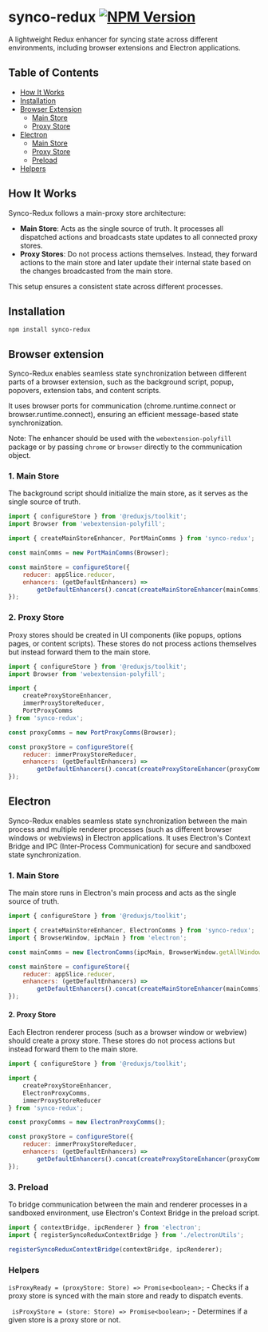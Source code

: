 
# synco-redux [![NPM Version](https://badge.fury.io/js/synco-redux.svg?style=flat)](https://npmjs.org/package/synco-redux)
A lightweight Redux enhancer for syncing state across different environments, including browser extensions and Electron applications.

## Table of Contents
- [How It Works](#how-it-works)
- [Installation](#installation)
- [Browser Extension](#browser-extension)
  - [Main Store](#1-main-store)
  - [Proxy Store](#2-proxy-store)
- [Electron](#electron)
  - [Main Store](#1-main-store-1)
  - [Proxy Store](#2-proxy-store-1)
  - [Preload](#3-preload)
- [Helpers](#helpers)

## How It Works
Synco-Redux follows a main-proxy store architecture:

- **Main Store**: Acts as the single source of truth. It processes all dispatched actions and broadcasts state updates to all connected proxy stores.
- **Proxy Stores**: Do not process actions themselves. Instead, they forward actions to the main store and later update their internal state based on the changes broadcasted from the main store.

This setup ensures a consistent state across different processes.

## Installation
```npm install synco-redux```


## Browser extension

Synco-Redux enables seamless state synchronization between different parts of a browser extension, such as the background script, popup, popovers, extension tabs, and content scripts.

It uses browser ports for communication (chrome.runtime.connect or browser.runtime.connect), ensuring an efficient message-based state synchronization.

Note:
The enhancer should be used with the `webextension-polyfill` package or by passing `chrome` or `browser` directly to the communication object.

### 1. Main Store

The background script should initialize the main store, as it serves as the single source of truth.

```javascript
import { configureStore } from '@reduxjs/toolkit';
import Browser from 'webextension-polyfill';

import { createMainStoreEnhancer, PortMainComms } from 'synco-redux';

const mainComms = new PortMainComms(Browser);

const mainStore = configureStore({
	reducer: appSlice.reducer,
	enhancers: (getDefaultEnhancers) =>
		getDefaultEnhancers().concat(createMainStoreEnhancer(mainComms))
});
```

### 2. Proxy Store

Proxy stores should be created in UI components (like popups, options pages, or content scripts). These stores do not process actions themselves but instead forward them to the main store.

```javascript
import { configureStore } from '@reduxjs/toolkit';
import Browser from 'webextension-polyfill';

import {
	createProxyStoreEnhancer,
	immerProxyStoreReducer,
	PortProxyComms
} from 'synco-redux';

const proxyComms = new PortProxyComms(Browser);

const proxyStore = configureStore({
	reducer: immerProxyStoreReducer,
	enhancers: (getDefaultEnhancers) =>
		getDefaultEnhancers().concat(createProxyStoreEnhancer(proxyComms))
});
```

## Electron

Synco-Redux enables seamless state synchronization between the main process and multiple renderer processes (such as different browser windows or webviews) in Electron applications.
It uses Electron's Context Bridge and IPC (Inter-Process Communication) for secure and sandboxed state synchronization.

### 1. Main Store

The main store runs in Electron's main process and acts as the single source of truth.

```javascript
import { configureStore } from '@reduxjs/toolkit';

import { createMainStoreEnhancer, ElectronComms } from 'synco-redux';
import { BrowserWindow, ipcMain } from 'electron';

const mainComms = new ElectronComms(ipcMain, BrowserWindow.getAllWindows);

const mainStore = configureStore({
	reducer: appSlice.reducer,
	enhancers: (getDefaultEnhancers) =>
		getDefaultEnhancers().concat(createMainStoreEnhancer(mainComms))
});
```

#### 2. Proxy Store

Each Electron renderer process (such as a browser window or webview) should create a proxy store. These stores do not process actions but instead forward them to the main store.

```javascript
import { configureStore } from '@reduxjs/toolkit';

import {
	createProxyStoreEnhancer,
	ElectronProxyComms,
	immerProxyStoreReducer
} from 'synco-redux';

const proxyComms = new ElectronProxyComms();

const proxyStore = configureStore({
	reducer: immerProxyStoreReducer,
	enhancers: (getDefaultEnhancers) =>
		getDefaultEnhancers().concat(createProxyStoreEnhancer(proxyComms))
});
```

### 3. Preload

To bridge communication between the main and renderer processes in a sandboxed environment, use Electron's Context Bridge in the preload script.

```typescript
import { contextBridge, ipcRenderer } from 'electron';
import { registerSyncoReduxContextBridge } from './electronUtils';

registerSyncoReduxContextBridge(contextBridge, ipcRenderer);	
```


### Helpers
`isProxyReady = (proxyStore: Store) => Promise<boolean>;` - Checks if a proxy store is synced with the main store and ready to dispatch events.

` isProxyStore = (store: Store) => Promise<boolean>;` - Determines if a given store is a proxy store or not.